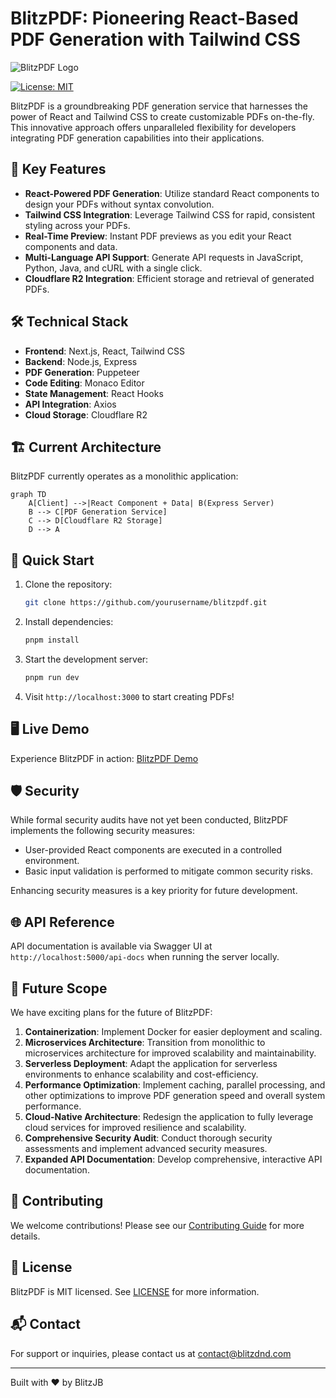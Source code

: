 # BlitzPDF: Pioneering React-Based PDF Generation with Tailwind CSS

![BlitzPDF Logo](https://your-image-url.com/blitzpdf-logo.png)

[![License: MIT](https://img.shields.io/badge/License-MIT-yellow.svg?style=flat-square)](https://opensource.org/licenses/MIT)

BlitzPDF is a groundbreaking PDF generation service that harnesses the power of React and Tailwind CSS to create customizable PDFs on-the-fly. This innovative approach offers unparalleled flexibility for developers integrating PDF generation capabilities into their applications.

## 🚀 Key Features

- **React-Powered PDF Generation**: Utilize standard React components to design your PDFs without syntax convolution.
- **Tailwind CSS Integration**: Leverage Tailwind CSS for rapid, consistent styling across your PDFs.
- **Real-Time Preview**: Instant PDF previews as you edit your React components and data.
- **Multi-Language API Support**: Generate API requests in JavaScript, Python, Java, and cURL with a single click.
- **Cloudflare R2 Integration**: Efficient storage and retrieval of generated PDFs.

## 🛠 Technical Stack

- **Frontend**: Next.js, React, Tailwind CSS
- **Backend**: Node.js, Express
- **PDF Generation**: Puppeteer
- **Code Editing**: Monaco Editor
- **State Management**: React Hooks
- **API Integration**: Axios
- **Cloud Storage**: Cloudflare R2

## 🏗 Current Architecture

BlitzPDF currently operates as a monolithic application:

```mermaid
graph TD
    A[Client] -->|React Component + Data| B(Express Server)
    B --> C[PDF Generation Service]
    C --> D[Cloudflare R2 Storage]
    D --> A
```

## 🚀 Quick Start

1. Clone the repository:
   ```bash
   git clone https://github.com/yourusername/blitzpdf.git
   ```

2. Install dependencies:
   ```bash
   pnpm install
   ```

3. Start the development server:
   ```bash
   pnpm run dev
   ```

4. Visit `http://localhost:3000` to start creating PDFs!

## 🖥 Live Demo

Experience BlitzPDF in action: [BlitzPDF Demo](https://blitzpdf.blitzdnd.com)

## 🛡 Security

While formal security audits have not yet been conducted, BlitzPDF implements the following security measures:

- User-provided React components are executed in a controlled environment.
- Basic input validation is performed to mitigate common security risks.

Enhancing security measures is a key priority for future development.

## 🌐 API Reference

API documentation is available via Swagger UI at `http://localhost:5000/api-docs` when running the server locally.

## 🔮 Future Scope

We have exciting plans for the future of BlitzPDF:

1. **Containerization**: Implement Docker for easier deployment and scaling.
2. **Microservices Architecture**: Transition from monolithic to microservices architecture for improved scalability and maintainability.
3. **Serverless Deployment**: Adapt the application for serverless environments to enhance scalability and cost-efficiency.
4. **Performance Optimization**: Implement caching, parallel processing, and other optimizations to improve PDF generation speed and overall system performance.
5. **Cloud-Native Architecture**: Redesign the application to fully leverage cloud services for improved resilience and scalability.
6. **Comprehensive Security Audit**: Conduct thorough security assessments and implement advanced security measures.
7. **Expanded API Documentation**: Develop comprehensive, interactive API documentation.

## 🤝 Contributing

We welcome contributions! Please see our [Contributing Guide](CONTRIBUTING.md) for more details.

## 📜 License

BlitzPDF is MIT licensed. See [LICENSE](LICENSE) for more information.

## 📬 Contact

For support or inquiries, please contact us at contact@blitzdnd.com

---

Built with ❤️ by BlitzJB